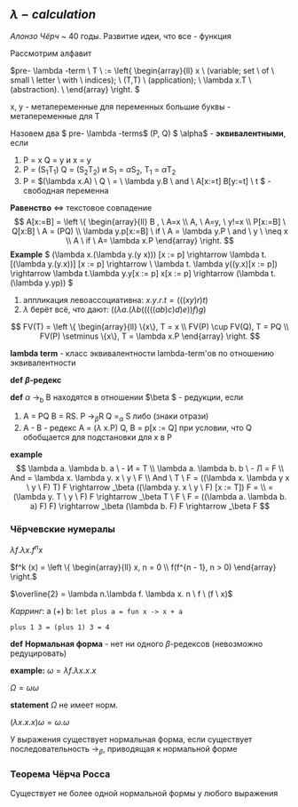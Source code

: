 ## $\lambda - calculation$

_Алонзо Чёрч_ ~ 40 годы. Развитие идеи, что все - функция

Рассмотрим алфавит

$pre- \lambda -term \ T \ :=
\left\{
	\begin{array}{ll}
   		x \ (variable; set \ of \ small \ letter \ with \ indices); \\
		(T,T) \ (application); \\
		\lambda x.T \ (abstraction). \\
	\end{array}
\right. $

x, y - метапеременные для переменных
большие буквы - метапеременные для T

Назовем два $ pre- \lambda -terms$ (P, Q)  $ \alpha$ - **эквивалентными**, если

1. P = x Q = y и x = y
2. P = (S<sub>1</sub>T<sub>1</sub>) Q = (S<sub>2</sub>T<sub>2</sub>) и S<sub>1</sub> = $\alpha$S<sub>2</sub>, T<sub>1</sub> = $\alpha$T<sub>2</sub>
3. P = $(\lambda x.A) \ Q \ =  \ \lambda y.B \ and \  A[x:=t] B[y:=t] \ t $ - свободная переменна

**Равенство** <=> текстовое совпадение
$$
A[x:=B] =
	\left \{
		\begin{array}{ll}
			B  , \  A=x \\
			A,  \ A=y, \ y!=x \\
			P[x:=B] \  Q[x:B] \ A = (PQ) \\
			\lambda y.p[x:=B] \ if  \ A = \lambda y.P \  and \ y \ \neq x \\
			A \ if \ A= \lambda x.P
		\end{array}
	\right.
$$
**Example**
$ (\lambda x.(\lambda y.(y x))) [x := p] \rightarrow
\lambda t.[(\lambda y.(y.x))] [x := p] \rightarrow \\
\lambda t. \lambda y((y.x)[x := p]) \rightarrow \lambda t.\lambda y.y[x := p] x[x := p] \rightarrow (\lambda t.(\lambda y.yp)) $

1. аппликация левоассоциативна: $x.y.r.t = (((x y)r)t)$
2. $\lambda$ берёт всё, что дают: $((\lambda a.(\lambda b (((((ab)c)d)e))f)g)$

$$
FV(T) =
	\left \{
		\begin{array}{ll}
			\{x\}, T = x \\
			FV(P) \cup FV(Q), T = PQ \\
			FV(P) \setminus \{x\}, T = \lambda x.P
		\end{array}
	\right.
$$

**lambda term** - класс эквивалентности lambda-term'ов по отношению эквивалентности

**def** **$\beta$-редекс**

**def** $\alpha$ -><sub>b</sub> B находятся в отношении $\beta $ - редукции, если

1. A = PQ B = RS. P -><sub>$\beta$</sub>R Q =<sub>$\alpha$</sub> S либо (знаки отрази)
2. A - B - редекс A = ($\lambda$ x.P) Q, B = p[x := Q] при условии, что Q  обобщается для подстановки для x в P

**example**
$$
\lambda a. \lambda b. a \ - И = T \\
\lambda a. \lambda b. b \ - Л = F \\
And = \lambda x. \lambda y. x \ y \ F \\
And \ T \ F = ((\lambda x. \lambda y x \ y \ F) T) F \rightarrow _\beta ((\lambda y. x \ y \ F) [x := T]) F = \\
= (\lambda y. T \ y \ F) F \rightarrow _\beta T \ F \ F = ((\lambda a. \lambda b. a) F) F) \rightarrow _\beta (\lambda b. F) F \rightarrow _\beta F
$$


### Чёрчевские нумералы

$\lambda f. \lambda x. f^n x$

$f^k (x) =
	\left \{
		\begin{array}{ll}
			x, n = 0 \\
			f(f^{n - 1}, n > 0)
		\end{array}
	\right.$

$\overline{2} = \lambda n.\lambda f. \lambda x. n \ f \ (f \ x)$

_Карринг_: a (+) b: `let plus a = fun x -> x + a`

`plus 1 3 = (plus 1) 3 = 4`

**def**  **Нормальная форма** - нет ни одного $\beta$-редексов (невозможно редуцировать)

**example:** $\omega = \lambda f . \lambda x. x. x$

$\Omega = \omega \omega$

**statement** $\Omega$ не имеет норм.

$(\lambda x. x. x) \omega = \omega. \omega$

У выражения существует нормальная форма, если существует последовательность $\rightarrow _\beta$, приводящая к нормальной форме

### Теорема Чёрча Росса

Существует не более одной нормальной формы у любого выражения



